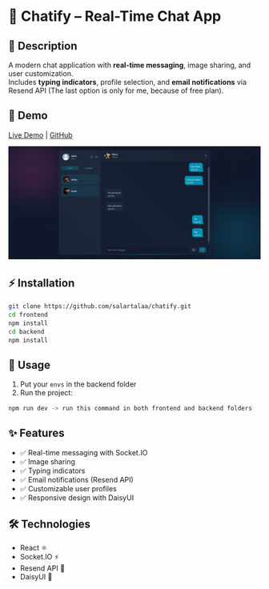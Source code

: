# 💬 Chatify – Real-Time Chat App

## 📖 Description

A modern chat application with **real-time messaging**, image sharing, and user customization.  
Includes **typing indicators**, profile selection, and **email notifications** via Resend API (The last option is only for me, because of free plan).

## 🔗 Demo

[Live Demo](#) | [GitHub](#)

![Screenshot](frontend/src/assets/screenshot.png)

## ⚡ Installation

```bash
git clone https://github.com/salartalaa/chatify.git
cd frontend
npm install
cd backend
npm install
```

## 📌 Usage

1. Put your `envs` in the backend folder
2. Run the project:

```bash
npm run dev -> run this command in both frontend and backend folders
```

## ✨ Features

- ✅ Real-time messaging with Socket.IO
- ✅ Image sharing
- ✅ Typing indicators
- ✅ Email notifications (Resend API)
- ✅ Customizable user profiles
- ✅ Responsive design with DaisyUI

## 🛠️ Technologies

- React ⚛️
- Socket.IO ⚡
- Resend API 📧
- DaisyUI 🎨

